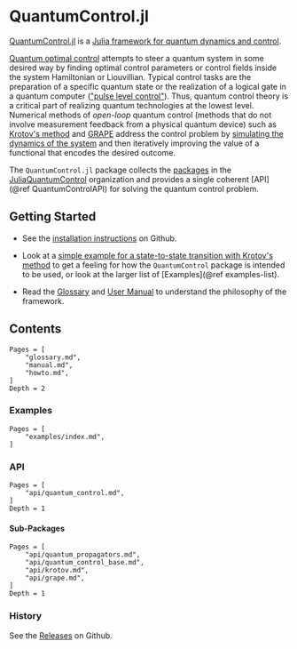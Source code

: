 # QuantumControl.jl

[QuantumControl.jl](https://github.com/JuliaQuantumControl/QuantumControl.jl) is a [Julia framework for quantum dynamics and control](https://github.com/JuliaQuantumControl).

[Quantum optimal control](https://link.springer.com/article/10.1140%2Fepjd%2Fe2015-60464-1) attempts to steer a quantum system in some desired way by finding optimal control parameters or control fields inside the system Hamiltonian or Liouvillian. Typical control tasks are the preparation of a specific quantum state or the realization of a logical gate in a quantum computer (["pulse level control"](https://arxiv.org/abs/2004.06755)). Thus, quantum control theory is a critical part of realizing quantum technologies at the lowest level. Numerical methods of *open-loop* quantum control (methods that do not involve measurement feedback from a physical quantum device) such as [Krotov's method](https://github.com/JuliaQuantumControl/Krotov.jl) and [GRAPE](https://github.com/JuliaQuantumControl/GRAPE.jl) address the control problem by [simulating the dynamics of the system](https://github.com/JuliaQuantumControl/QuantumPropagators.jl) and then iteratively improving the value of a functional that encodes the desired outcome.

The `QuantumControl.jl` package collects the [packages](https://github.com/JuliaQuantumControl#packages) in the [JuliaQuantumControl](https://github.com/JuliaQuantumControl) organization and provides a single coherent [API](@ref QuantumControlAPI) for solving the quantum control problem.


## Getting Started

* See the [installation instructions](https://github.com/JuliaQuantumControl/QuantumControl.jl#installation) on Github.

* Look at a [simple example for a state-to-state transition with Krotov's method](https://juliaquantumcontrol.github.io/Krotov.jl/stable/examples/simple_state_to_state/) to get a feeling for how the `QuantumControl` package is intended to be used, or look at the larger list of [Examples](@ref examples-list).

* Read the [Glossary](@ref) and [User Manual](@ref) to understand the philosophy of the framework.

## Contents

```@contents
Pages = [
    "glossary.md",
    "manual.md",
    "howto.md",
]
Depth = 2
```

### Examples

```@contents
Pages = [
    "examples/index.md",
]
```

### API

```@contents
Pages = [
    "api/quantum_control.md",
]
Depth = 1
```

#### Sub-Packages

```@contents
Pages = [
    "api/quantum_propagators.md",
    "api/quantum_control_base.md",
    "api/krotov.md",
    "api/grape.md",
]
Depth = 1
```

### History

See the [Releases](https://github.com/JuliaQuantumControl/QuantumControl.jl/releases) on Github.
